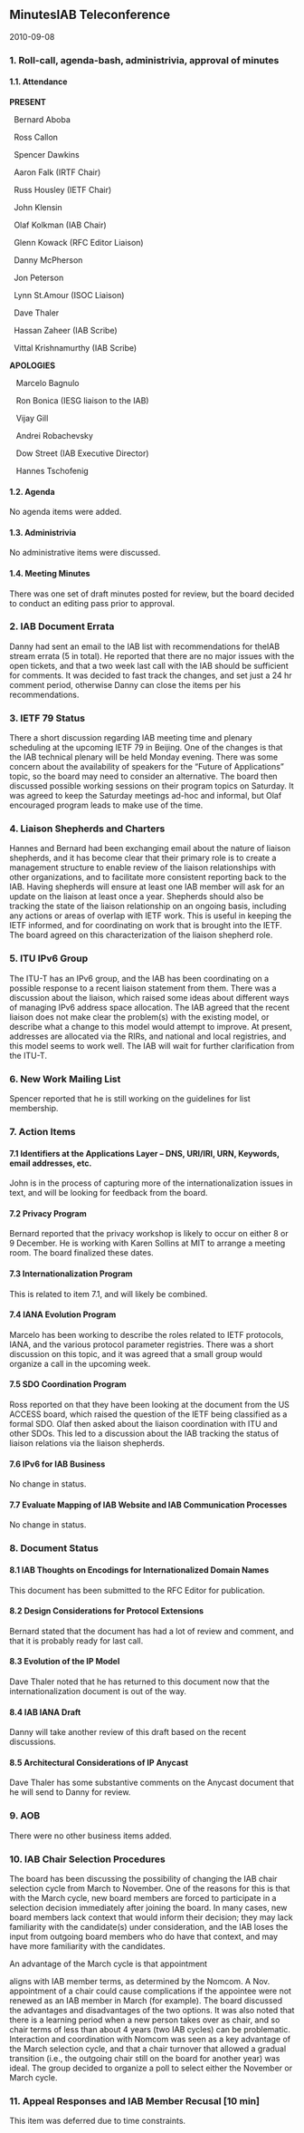 
MinutesIAB Teleconference
-------------------------


2010-09-08


### 1. Roll-call, agenda-bash, administrivia, approval of minutes


#### 1.1. Attendance


**PRESENT**  

  Bernard Aboba  

  Ross Callon  

  Spencer Dawkins  

  Aaron Falk (IRTF Chair)  

  Russ Housley (IETF Chair)  

  John Klensin  

  Olaf Kolkman (IAB Chair)  

  Glenn Kowack (RFC Editor Liaison)  

  Danny McPherson  

  Jon Peterson  

  Lynn St.Amour (ISOC Liaison)  

  Dave Thaler  

  Hassan Zaheer (IAB Scribe)  

  Vittal Krishnamurthy (IAB Scribe)  

**APOLOGIES**  

   Marcelo Bagnulo  

   Ron Bonica (IESG liaison to the IAB)  

   Vijay Gill  

   Andrei Robachevsky  

   Dow Street (IAB Executive Director)  

   Hannes Tschofenig


#### 1.2. Agenda


No agenda items were added.


#### 1.3. Administrivia


No administrative items were discussed.


#### 1.4. Meeting Minutes


There was one set of draft minutes posted for review, but the board decided to conduct an editing pass prior to approval.


### 2. IAB Document Errata


Danny had sent an email to the IAB list with recommendations for theIAB stream errata (5 in total). He reported that there are no major issues with the open tickets, and that a two week last call with the IAB should be sufficient for comments. It was decided to fast track the changes, and set just a 24 hr comment period, otherwise Danny can close the items per his recommendations.


### 3. IETF 79 Status


There a short discussion regarding IAB meeting time and plenary scheduling at the upcoming IETF 79 in Beijing. One of the changes is that the IAB technical plenary will be held Monday evening. There was some concern about the availability of speakers for the “Future of Applications” topic, so the board may need to consider an alternative. The board then discussed possible working sessions on their program topics on Saturday. It was agreed to keep the Saturday meetings ad-hoc and informal, but Olaf encouraged program leads to make use of the time.


### 4. Liaison Shepherds and Charters


Hannes and Bernard had been exchanging email about the nature of liaison shepherds, and it has become clear that their primary role is to create a management structure to enable review of the liaison relationships with other organizations, and to facilitate more consistent reporting back to the IAB. Having shepherds will ensure at least one IAB member will ask for an update on the liaison at least once a year. Shepherds should also be tracking the state of the liaison relationship on an ongoing basis, including any actions or areas of overlap with IETF work. This is useful in keeping the IETF informed, and for coordinating on work that is brought into the IETF. The board agreed on this characterization of the liaison shepherd role.


### 5. ITU IPv6 Group


The ITU-T has an IPv6 group, and the IAB has been coordinating on a possible response to a recent liaison statement from them. There was a discussion about the liaison, which raised some ideas about different ways of managing IPv6 address space allocation. The IAB agreed that the recent liaison does not make clear the problem(s) with the existing model, or describe what a change to this model would attempt to improve. At present, addresses are allocated via the RIRs, and national and local registries, and this model seems to work well. The IAB will wait for further clarification from the ITU-T.


### 6. New Work Mailing List


Spencer reported that he is still working on the guidelines for list membership.


### 7. Action Items


#### 7.1 Identifiers at the Applications Layer – DNS, URI/IRI, URN, Keywords, email addresses, etc.


John is in the process of capturing more of the internationalization issues in text, and will be looking for feedback from the board.


#### 7.2 Privacy Program


Bernard reported that the privacy workshop is likely to occur on either 8 or 9 December. He is working with Karen Sollins at MIT to arrange a meeting room. The board finalized these dates.


#### 7.3 Internationalization Program


This is related to item 7.1, and will likely be combined.


#### 7.4 IANA Evolution Program


Marcelo has been working to describe the roles related to IETF protocols, IANA, and the various protocol parameter registries. There was a short discussion on this topic, and it was agreed that a small group would organize a call in the upcoming week.


#### 7.5 SDO Coordination Program


Ross reported on that they have been looking at the document from the US ACCESS board, which raised the question of the IETF being classified as a formal SDO. Olaf then asked about the liaison coordination with ITU and other SDOs. This led to a discussion about the IAB tracking the status of liaison relations via the liaison shepherds.


#### 7.6 IPv6 for IAB Business


No change in status.


#### 7.7 Evaluate Mapping of IAB Website and IAB Communication Processes


No change in status.


### 8. Document Status


#### 8.1 IAB Thoughts on Encodings for Internationalized Domain Names


This document has been submitted to the RFC Editor for publication.


#### 8.2 Design Considerations for Protocol Extensions


Bernard stated that the document has had a lot of review and comment, and that it is probably ready for last call.


#### 8.3 Evolution of the IP Model


Dave Thaler noted that he has returned to this document now that the internationalization document is out of the way.


#### 8.4 IAB IANA Draft


Danny will take another review of this draft based on the recent discussions.


#### 8.5 Architectural Considerations of IP Anycast


Dave Thaler has some substantive comments on the Anycast document that he will send to Danny for review.


### 9. AOB


There were no other business items added.


### 10. IAB Chair Selection Procedures


The board has been discussing the possibility of changing the IAB chair selection cycle from March to November. One of the reasons for this is that with the March cycle, new board members are forced to participate in a selection decision immediately after joining the board. In many cases, new board members lack context that would inform their decision; they may lack familiarity with the candidate(s) under consideration, and the IAB loses the input from outgoing board members who do have that context, and may have more familiarity with the candidates.


An advantage of the March cycle is that appointment  

aligns with IAB member terms, as determined by the Nomcom. A Nov. appointment of a chair could cause complications if the appointee were not renewed as an IAB member in March (for example). The board discussed the advantages and disadvantages of the two options. It was also noted that there is a learning period when a new person takes over as chair, and so chair terms of less than about 4 years (two IAB cycles) can be problematic. Interaction and coordination with Nomcom was seen as a key advantage of the March selection cycle, and that a chair turnover that allowed a gradual transition (i.e., the outgoing chair still on the board for another year) was ideal. The group decided to organize a poll to select either the November or March cycle.


### 11. Appeal Responses and IAB Member Recusal [10 min]


This item was deferred due to time constraints.


